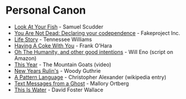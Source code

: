 # Personal Canon

* [Look At Your Fish][fish] - Samuel Scudder 
* [You Are Not Dead: Declaring your codependence][codep] - Fakeproject Inc.
* [Life Story][lifestory] - Tennessee Williams 
* [Having A Coke With You][coke] - Frank O'Hara
* [Oh The Humanity, and other good intentions][humanity] - Will Eno (script on Amazon)
* [This Year][thisyear] - The Mountain Goats (video)
* [New Years Rulin's][guthrie] - Woody Guthrie
* [A Pattern Language][pattern] - Christopher Alexander (wikipedia entry)
* [Text Messages from a Ghost][ghost] - Mallory Ortberg
* [This Is Water][dfw] - David Foster Wallace

[fish]: http://grammar.about.com/od/classicessays/a/Look-At-Your-Fish-By-Samuel-H-Scudder.htm
[codep]: http://youarenotdead.com/2011/06/7-declaring-your-codependence/
[lifestory]: http://www.poetryfoundation.org/poem/180369
[coke]: http://readalittlepoetry.wordpress.com/2010/12/17/having-a-coke-with-you-by-frank-ohara/
[humanity]: http://www.amazon.com/Oh-Humanity-Play-Acting-Edition/dp/B001O4VNHK
[thisyear]: http://www.youtube.com/watch?v=ii6kJaGiRaI
[guthrie]: http://www.listsofnote.com/2011/12/new-years-rulins.html
[pattern]: http://en.wikipedia.org/wiki/A_Pattern_Language
[ghost]: http://thehairpin.com/2012/02/text-messages-from-a-ghost/
[dfw]: http://web.ics.purdue.edu/~drkelly/DFWKenyonAddress2005.pdf
